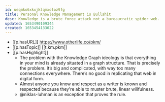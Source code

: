 ```yaml
---
id: ueqmko6xkxjklqmxoloz9fg
title: Personal Knowledge Management is Bullshit
desc: Knowledge is a brute force attack not a bureaucratic spider web.
updated: 1653490109344
created: 1653454133022
---
```




- [[p.hasURL]] https://www.otherlife.co/pkm/
- [[p.hasTopic]] [[t.km.pkm]]
- [[p.hasHighlight]] 
  - The problem with the Knowledge Graph ideology is that everything in your mind is already situated in a graph structure. That is precisely the problem. It’s big and complicated, with way too many connections everywhere. There’s no good in replicating that web in digital form.
  - Almost anyone you know and respect as a writer is known and respected because they're able to muster brute, linear willfulness.
  - @niklas-luhman is an exception that proves the rule.
